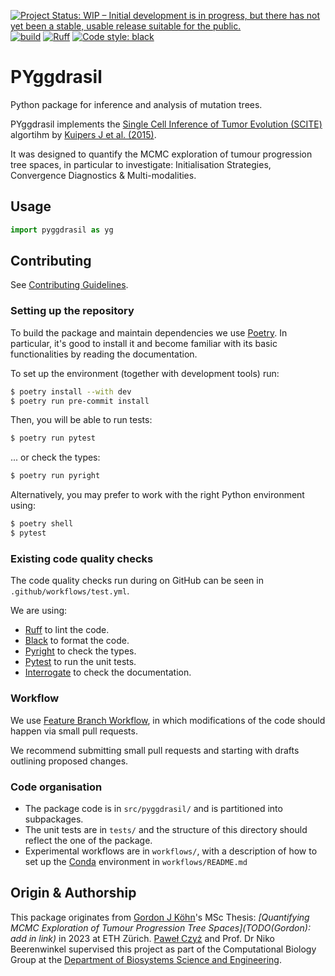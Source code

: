 [![Project Status: WIP – Initial development is in progress, but there has not yet been a stable, usable release suitable for the public.](https://www.repostatus.org/badges/latest/wip.svg)](https://www.repostatus.org/#wip)
[![build](https://github.com/cbg-ethz/PYggdrasil/actions/workflows/test.yml/badge.svg)](https://github.com/cbg-ethz/PYggdrasil/actions/workflows/test.yml)
[![Ruff](https://img.shields.io/endpoint?url=https://raw.githubusercontent.com/charliermarsh/ruff/main/assets/badge/v2.json)](https://github.com/charliermarsh/ruff)
[![Code style: black](https://img.shields.io/badge/code%20style-black-000000.svg)](https://github.com/psf/black)
<!-- TODO (Gordon): Add snakefmt back in when/if fixed. See https://github.com/snakemake/snakefmt/issues/197 [![Code style: snakefmt](https://img.shields.io/badge/code%20style-snakefmt-000000.svg)](https://github.com/snakemake/snakefmt) -->

# PYggdrasil

Python package for inference and analysis of mutation trees.

PYggdrasil implements the [Single Cell Inference of Tumor Evolution (SCITE)](https://github.com/cbg-ethz/SCITE) algortihm by [Kuipers J et al. (2015)](https://pubmed.ncbi.nlm.nih.gov/29030470/).

It was designed to quantify the MCMC exploration of tumour progression tree spaces, in particular to investigate: Initialisation Strategies, Convergence Diagnostics & Multi-modalities.

## Usage

```python
import pyggdrasil as yg
```


## Contributing
See [Contributing Guidelines](https://cbg-ethz.github.io/PYggdrasil/contributing/).
### Setting up the repository

To build the package and maintain dependencies we use [Poetry](https://python-poetry.org/).
In particular, it's good to install it and become familiar with its basic functionalities by reading the documentation. 

To set up the environment (together with development tools) run:
```bash
$ poetry install --with dev
$ poetry run pre-commit install
```

Then, you will be able to run tests:
```bash
$ poetry run pytest
```
... or check the types:
```bash
$ poetry run pyright
```

Alternatively, you may prefer to work with the right Python environment using:
```bash
$ poetry shell
$ pytest
```

### Existing code quality checks
The code quality checks run during on GitHub can be seen in ``.github/workflows/test.yml``.

We are using:

  * [Ruff](https://github.com/charliermarsh/ruff) to lint the code.
  * [Black](https://github.com/psf/black) to format the code.
  * [Pyright](https://github.com/microsoft/pyright) to check the types.
  * [Pytest](https://docs.pytest.org/) to run the unit tests.
  * [Interrogate](https://interrogate.readthedocs.io/) to check the documentation.


### Workflow

We use [Feature Branch Workflow](https://www.atlassian.com/git/tutorials/comparing-workflows/feature-branch-workflow),
in which modifications of the code should happen via small pull requests.

We recommend submitting small pull requests and starting with drafts outlining proposed changes.

### Code organisation

* The package code is in ``src/pyggdrasil/`` and is partitioned into subpackages.
* The unit tests are in ``tests/`` and the structure of this directory should reflect the one of the package.
* Experimental workflows are in ``workflows/``, with a description of how to set up the [Conda](https://docs.conda.io/en/latest/) environment in ``workflows/README.md``

## Origin & Authorship
This package originates from [Gordon J Köhn](https://github.com/gordonkoehn)'s MSc Thesis: _[Quantifying MCMC Exploration of Tumour Progression Tree Spaces](TODO(Gordon): add in link)_ in 2023 at ETH Zürich.
[Paweł Czyż](https://pawel-czyz.github.io/) and Prof. Dr Niko Beerenwinkel supervised this project as part of the Computational Biology Group at the [Department of Biosystems Science and Engineering](https://www.bsse.ethz.ch/).
